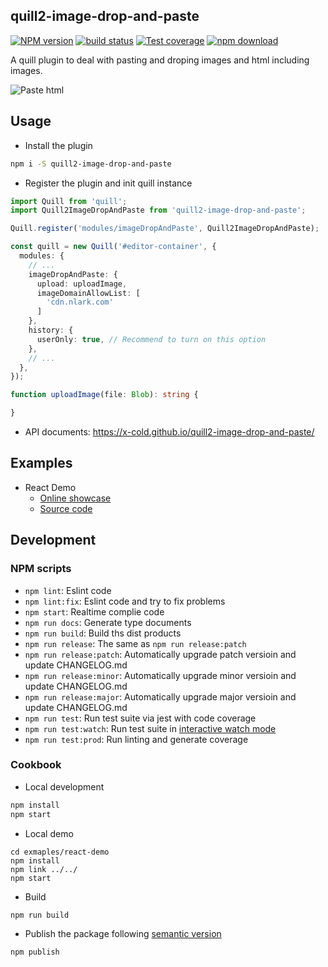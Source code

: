 quill2-image-drop-and-paste
---


[![NPM version][npm-image]][npm-url]
[![build status][gitflow-image]][gitflow-url]
[![Test coverage][codecov-image]][codecov-url]
[![npm download][download-image]][download-url]

[npm-image]: https://img.shields.io/npm/v/quill2-image-drop-and-paste.svg?style=flat-square
[npm-url]: https://npmjs.org/package/quill2-image-drop-and-paste
[gitflow-image]: https://github.com/x-cold/quill2-image-drop-and-paste/actions/workflows/nodejs.yml/badge.svg?branch=master
[gitflow-url]: https://github.com/x-cold/quill2-image-drop-and-paste/actions/workflows/nodejs.yml
[codecov-image]: https://codecov.io/gh/x-cold/quill2-image-drop-and-paste/branch/master/graph/badge.svg
[codecov-url]: https://codecov.io/gh/x-cold/quill2-image-drop-and-paste
[download-image]: https://badgen.net/npm/dt/quill2-image-drop-and-paste
[download-url]: https://npmjs.org/package/quill2-image-drop-and-paste

A quill plugin to deal with pasting and droping images and html including images.

![Paste html](./screenshots/paste-html.gif)

## Usage

- Install the plugin

```bash
npm i -S quill2-image-drop-and-paste
```

- Register the plugin and init quill instance

```ts
import Quill from 'quill';
import Quill2ImageDropAndPaste from 'quill2-image-drop-and-paste';

Quill.register('modules/imageDropAndPaste', Quill2ImageDropAndPaste);

const quill = new Quill('#editor-container', {
  modules: {
    // ...
    imageDropAndPaste: {
      upload: uploadImage,
      imageDomainAllowList: [
        'cdn.nlark.com'
      ]
    },
    history: {
      userOnly: true, // Recommend to turn on this option
    },
    // ...
  },
});

function uploadImage(file: Blob): string {

}
```

- API documents: https://x-cold.github.io/quill2-image-drop-and-paste/

## Examples

- React Demo
  - [Online showcase](https://x-cold.github.io/quill2-image-drop-and-paste/react-demo/)
  - [Source code](https://github.com/x-cold/quill2-image-drop-and-paste/tree/master/examples/react-demo)

## Development

### NPM scripts

 - `npm lint`: Eslint code
 - `npm lint:fix`: Eslint code and try to fix problems
 - `npm start`: Realtime complie code
 - `npm run docs`: Generate type documents
 - `npm run build`: Build ths dist products
 - `npm run release`: The same as `npm run release:patch`
 - `npm run release:patch`: Automatically upgrade patch versioin and update CHANGELOG.md
 - `npm run release:minor`: Automatically upgrade minor versioin and update CHANGELOG.md
 - `npm run release:major`: Automatically upgrade major versioin and update CHANGELOG.md
 - `npm run test`: Run test suite via jest with code coverage
  - `npm run test:watch`: Run test suite in [interactive watch mode](http://facebook.github.io/jest/docs/cli.html#watch)
 - `npm run test:prod`: Run linting and generate coverage

### Cookbook

- Local development

```bash
npm install
npm start
```

- Local demo

```
cd exmaples/react-demo
npm install
npm link ../../
npm start
```

- Build

```bash
npm run build
```

- Publish the package following [semantic version](https://semver.org/)

```
npm publish
```
